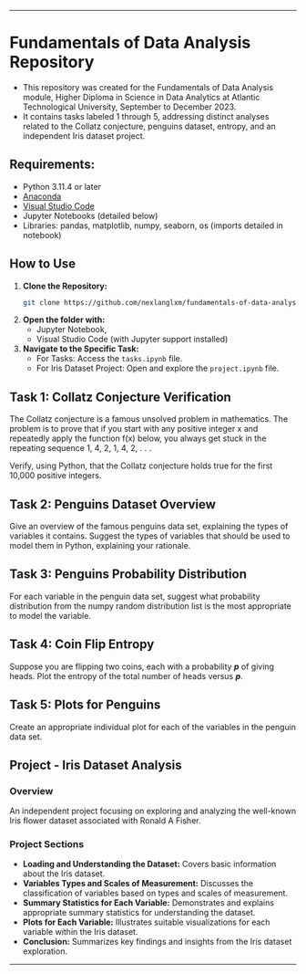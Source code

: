 ---

# Fundamentals of Data Analysis Repository
- This repository was created for the Fundamentals of Data Analysis module, Higher Diploma in Science in Data Analytics at Atlantic Technological University, September to December 2023. 
- It contains  tasks labeled  1 through 5, addressing distinct analyses related to the Collatz conjecture, penguins dataset, entropy, and an independent Iris dataset project.

## Requirements:

- Python 3.11.4 or later
- [Anaconda](https://www.anaconda.com/download)
- [Visual Studio Code](https://code.visualstudio.com/Download)
- Jupyter Notebooks (detailed below)
- Libraries: pandas, matplotlib, numpy, seaborn, os (imports detailed in notebook)

## How to Use

1. **Clone the Repository:**
   ```bash
   git clone https://github.com/nexlanglxm/fundamentals-of-data-analysis.git
   ```
2. **Open the folder with:**
   - Jupyter Notebook, 
   - Visual Studio Code (with Jupyter support installed)
3. **Navigate to the Specific Task:**
   - For Tasks:
   Access the `tasks.ipynb` file.
   - For Iris Dataset Project: Open and explore the `project.ipynb` file.

## Task 1: Collatz Conjecture Verification

The Collatz conjecture is a famous unsolved problem in mathematics. The problem is to prove that if you start with any positive integer x and repeatedly apply the function f(x) below, you always get stuck in the repeating sequence 1, 4, 2, 1, 4, 2, . . . 


Verify, using Python, that the Collatz conjecture holds true for the first 10,000 positive integers.

## Task 2: Penguins Dataset Overview

Give an overview of the famous penguins data set, explaining the types of variables it contains. Suggest the types of variables that should be used to model them in Python, explaining your rationale.

## Task 3: Penguins Probability Distribution

For each variable in the penguin data set, suggest what probability distribution from the numpy random distribution list is the most appropriate to model the variable.

## Task 4: Coin Flip Entropy

Suppose you are flipping two coins, each with a probability ***p*** of giving heads. Plot the entropy of the total number of heads versus ***p***.

## Task 5:  Plots for Penguins

Create an appropriate individual plot for each of the variables in the penguin data set.

## Project - Iris Dataset Analysis

### Overview

An independent project focusing on exploring and analyzing the well-known Iris flower dataset associated with Ronald A Fisher.

### Project Sections

- **Loading and Understanding the Dataset:** Covers basic information about the Iris dataset.
- **Variables Types and Scales of Measurement:** Discusses the classification of variables based on types and scales of measurement.
- **Summary Statistics for Each Variable:** Demonstrates and explains appropriate summary statistics for understanding the dataset.
- **Plots for Each Variable:** Illustrates suitable visualizations for each variable within the Iris dataset.
- **Conclusion:** Summarizes key findings and insights from the Iris dataset exploration.

---